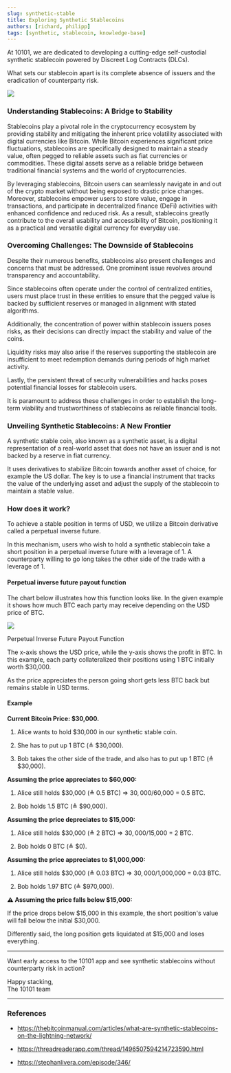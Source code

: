 ```yaml
---
slug: synthetic-stable
title: Exploring Synthetic Stablecoins
authors: [richard, philipp]
tags: [synthetic, stablecoin, knowledge-base]
---
```


At 10101, we are dedicated to developing a cutting-edge self-custodial synthetic stablecoin powered by Discreet Log Contracts (DLCs).

What sets our stablecoin apart is its complete absence of issuers and the eradication of counterparty risk.

![](https://substack-post-media.s3.amazonaws.com/public/images/91d1e41e-0010-4fac-a7b3-e3ce3aaaaa3c_1760x688.png)

<!-- truncate -->

### Understanding Stablecoins: A Bridge to Stability

Stablecoins play a pivotal role in the cryptocurrency ecosystem by providing stability and mitigating the inherent price volatility associated with digital currencies like Bitcoin. While Bitcoin experiences significant price fluctuations, stablecoins are specifically designed to maintain a steady value, often pegged to reliable assets such as fiat currencies or commodities. These digital assets serve as a reliable bridge between traditional financial systems and the world of cryptocurrencies.

By leveraging stablecoins, Bitcoin users can seamlessly navigate in and out of the crypto market without being exposed to drastic price changes. Moreover, stablecoins empower users to store value, engage in transactions, and participate in decentralized finance (DeFi) activities with enhanced confidence and reduced risk. As a result, stablecoins greatly contribute to the overall usability and accessibility of Bitcoin, positioning it as a practical and versatile digital currency for everyday use.

### Overcoming Challenges: The Downside of Stablecoins

Despite their numerous benefits, stablecoins also present challenges and concerns that must be addressed. One prominent issue revolves around transparency and accountability.

Since stablecoins often operate under the control of centralized entities, users must place trust in these entities to ensure that the pegged value is backed by sufficient reserves or managed in alignment with stated algorithms.

Additionally, the concentration of power within stablecoin issuers poses risks, as their decisions can directly impact the stability and value of the coins.

Liquidity risks may also arise if the reserves supporting the stablecoin are insufficient to meet redemption demands during periods of high market activity.

Lastly, the persistent threat of security vulnerabilities and hacks poses potential financial losses for stablecoin users.

It is paramount to address these challenges in order to establish the long-term viability and trustworthiness of stablecoins as reliable financial tools.

### Unveiling Synthetic Stablecoins: A New Frontier

A synthetic stable coin, also known as a synthetic asset, is a digital representation of a real-world asset that does not have an issuer and is not backed by a reserve in fiat currency.

It uses derivatives to stabilize Bitcoin towards another asset of choice, for example the US dollar. The key is to use a financial instrument that tracks the value of the underlying asset and adjust the supply of the stablecoin to maintain a stable value.

### How does it work?

To achieve a stable position in terms of USD, we utilize a Bitcoin derivative called a perpetual inverse future.

In this mechanism, users who wish to hold a synthetic stablecoin take a short position in a perpetual inverse future with a leverage of 1. A counterparty willing to go long takes the other side of the trade with a leverage of 1.

#### Perpetual inverse future payout function

The chart below illustrates how this function looks like. In the given example it shows how much BTC each party may receive depending on the USD price of BTC.

![](https://substack-post-media.s3.amazonaws.com/public/images/063036c0-0b44-4438-a6fe-1534c5a3f4b3_1029x636.png)

Perpetual Inverse Future Payout Function

The x-axis shows the USD price, while the y-axis shows the profit in BTC. In this example, each party collateralized their positions using 1 BTC initially worth $30,000.

As the price appreciates the person going short gets less BTC back but remains stable in USD terms.

#### Example

**Current Bitcoin Price: $30,000.**

1.  Alice wants to hold $30,000 in our synthetic stable coin.

2.  She has to put up 1 BTC (≜ $30,000).

3.  Bob takes the other side of the trade, and also has to put up 1 BTC (≜ $30,000).

**Assuming the price appreciates to $60,000:**

1.  Alice still holds $30,000 (≜ 0.5 BTC) => $30,000/$60,000 = 0.5 BTC.

2.  Bob holds 1.5 BTC (≜ $90,000).

**Assuming the price depreciates to $15,000:**

1.  Alice still holds $30,000 (≜ 2 BTC) => $30,000/$15,000 = 2 BTC.

2.  Bob holds 0 BTC (≜ $0).

**Assuming the price appreciates to $1,000,000:**

1.  Alice still holds $30,000 (≜ 0.03 BTC) => $30,000/$1,000,000 = 0.03 BTC.

2.  Bob holds 1.97 BTC (≜ $970,000).

**⚠️ Assuming the price falls below $15,000:**

If the price drops below $15,000 in this example, the short position's value will fall below the initial $30,000.

Differently said, the long position gets liquidated at $15,000 and loses everything.

---

Want early access to the 10101 app and see synthetic stablecoins without counterparty risk in action?

<form-widget mode="popup" ucid="fYdNFh2lxfjzyTLHzY9gsiOs7K0" id="i-want-trade-action-bottom"></form-widget>

Happy stacking,   
The 10101 team

---

### References

- https://thebitcoinmanual.com/articles/what-are-synthetic-stablecoins-on-the-lightning-network/

- https://threadreaderapp.com/thread/1496507594214723590.html

- https://stephanlivera.com/episode/346/
